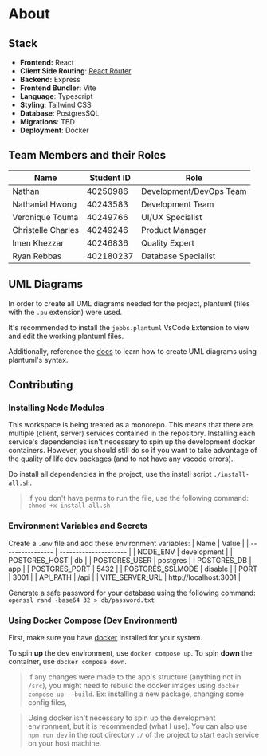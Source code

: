 # About

## Stack
- **Frontend:** React
- **Client Side Routing**: [React Router](https://reactrouter.com/en/main/start/tutorial)
- **Backend:** Express
- **Frontend Bundler:** Vite
- **Language**: Typescript
- **Styling**: Tailwind CSS
- **Database**: PostgresSQL
- **Migrations**: TBD
- **Deployment**: Docker 

## Team Members and their Roles

| Name               | Student ID | Role                    |
| ------------------ | ---------- | ----------------------- |
| Nathan             | 40250986   | Development/DevOps Team |
| Nathanial Hwong    | 40243583   | Development Team        |
| Veronique Touma    | 40249766   | UI/UX Specialist        |
| Christelle Charles | 40249246   | Product Manager         |
| Imen Khezzar       | 40246836   | Quality Expert          |
| Ryan Rebbas        | 402180237  | Database Specialist     |

## UML Diagrams
In order to create all UML diagrams needed for the project, plantuml (files with the `.pu` extension) were used.

It's recommended to install the `jebbs.plantuml` VsCode Extension to view and edit the working plantuml files.

Additionally, reference the [docs](https://plantuml.com/) to learn how to create UML diagrams using plantuml's syntax.

## Contributing

### Installing Node Modules

This workspace is being treated as a monorepo. This means that there are multiple (client, server) services contained in the repository. Installing each service's dependencies isn't necessary to spin up the development docker containers. However, you should still do so if you want to take advantage of the quality of life dev packages (and to not have any vscode errors).

Do install all dependencies in the project, use the install script `./install-all.sh`.

> If you don't have perms to run the file, use the following command:  `chmod +x install-all.sh`

### Environment Variables and Secrets

Create a `.env` file and add these environment variables:
| Name             | Value                 |
| ---------------- | --------------------- |
| NODE_ENV         | development           |
| POSTGRES_HOST    | db                    |
| POSTGRES_USER    | postgres              |
| POSTGRES_DB      | app                   |
| POSTGRES_PORT    | 5432                  |
| POSTGRES_SSLMODE | disable               |
| PORT             | 3001                  |
| API_PATH         | /api                  |
| VITE_SERVER_URL  | http://localhost:3001 |

Generate a safe password for your database using the following command:  `openssl rand -base64 32 > db/password.txt`

### Using Docker Compose (Dev Environment)

First, make sure you have [docker](https://docs.docker.com/engine/install/) installed for your system.

To spin **up** the dev environment, use `docker compose up`.
To spin **down** the container, use `docker compose down`. 

> If any changes were made to the app's structure (anything not in `/src`), you might need to rebuild the docker images using `docker compose up --build`. Ex: installing a new package, changing some config files, 

> Using docker isn't necessary to spin up the development environment, but it is recommended (what I use). You can also use `npm run dev` in the root directory `./` of the project to start each service on your host machine.